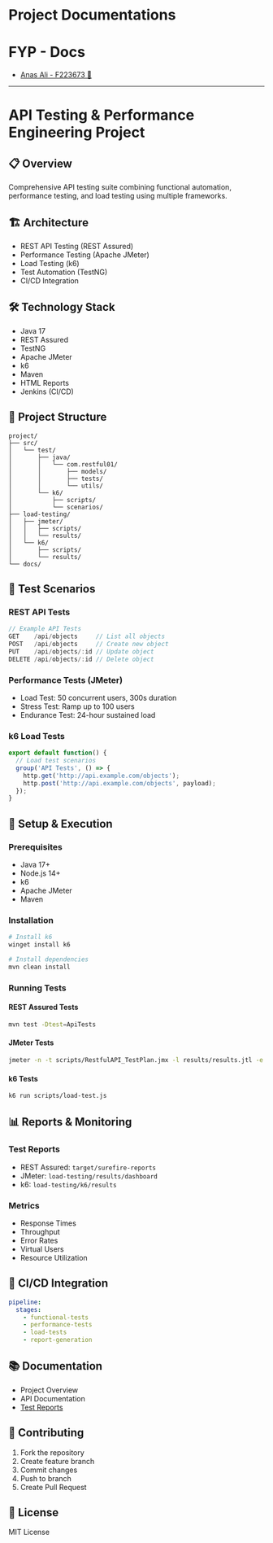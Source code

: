 ﻿# Project Documentations
# FYP - Docs
- [Anas Ali - F223673 🤖](/docs/fyp-doc-3673-Anas-Ali.pdf)
---
# API Testing & Performance Engineering Project

## 📋 Overview
Comprehensive API testing suite combining functional automation, performance testing, and load testing using multiple frameworks.

## 🏗️ Architecture
- REST API Testing (REST Assured)
- Performance Testing (Apache JMeter)
- Load Testing (k6)
- Test Automation (TestNG)
- CI/CD Integration

## 🛠️ Technology Stack
- Java 17
- REST Assured
- TestNG
- Apache JMeter
- k6
- Maven
- HTML Reports
- Jenkins (CI/CD)

## 📁 Project Structure
```
project/
├── src/
│   └── test/
│       ├── java/
│       │   └── com.restful01/
│       │       ├── models/
│       │       ├── tests/
│       │       └── utils/
│       └── k6/
│           ├── scripts/
│           └── scenarios/
├── load-testing/
│   ├── jmeter/
│   │   ├── scripts/
│   │   └── results/
│   └── k6/
│       ├── scripts/
│       └── results/
└── docs/
```

## 🧪 Test Scenarios

### REST API Tests
```javascript
// Example API Tests
GET    /api/objects     // List all objects
POST   /api/objects     // Create new object
PUT    /api/objects/:id // Update object
DELETE /api/objects/:id // Delete object
```

### Performance Tests (JMeter)
- Load Test: 50 concurrent users, 300s duration
- Stress Test: Ramp up to 100 users
- Endurance Test: 24-hour sustained load

### k6 Load Tests
```javascript
export default function() {
  // Load test scenarios
  group('API Tests', () => {
    http.get('http://api.example.com/objects');
    http.post('http://api.example.com/objects', payload);
  });
}
```

## 🚀 Setup & Execution

### Prerequisites
- Java 17+
- Node.js 14+
- k6
- Apache JMeter
- Maven

### Installation
```bash
# Install k6
winget install k6

# Install dependencies
mvn clean install
```

### Running Tests

#### REST Assured Tests
```bash
mvn test -Dtest=ApiTests
```

#### JMeter Tests
```bash
jmeter -n -t scripts/RestfulAPI_TestPlan.jmx -l results/results.jtl -e -o results/dashboard
```

#### k6 Tests
```bash
k6 run scripts/load-test.js
```

## 📊 Reports & Monitoring

### Test Reports
- REST Assured: `target/surefire-reports`
- JMeter: `load-testing/results/dashboard`
- k6: `load-testing/k6/results`

### Metrics
- Response Times
- Throughput
- Error Rates
- Virtual Users
- Resource Utilization

## 🔄 CI/CD Integration
```yaml
pipeline:
  stages:
    - functional-tests
    - performance-tests
    - load-tests
    - report-generation
```

## 📚 Documentation
- Project Overview
- API Documentation
- [Test Reports](docs/README.html)

## 🤝 Contributing
1. Fork the repository
2. Create feature branch
3. Commit changes
4. Push to branch
5. Create Pull Request

## 📝 License
MIT License